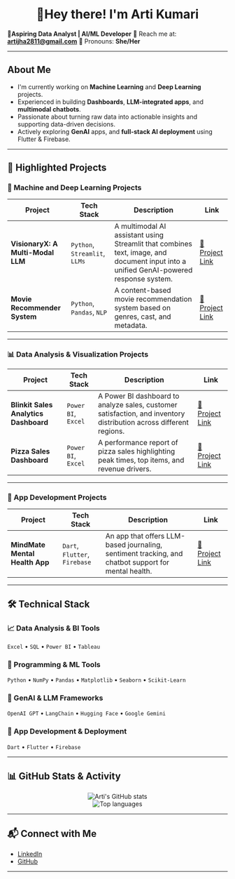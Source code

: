 <h1 align="center"> 👋Hey there! I'm Arti Kumari </h1>
 
 
 **🎯Aspiring Data Analyst | AI/ML Developer**
   📩 Reach me at: **artijha2811@gmail.com**
   🧍 Pronouns: **She/Her**  
  
---

##  About Me

- I'm currently working on **Machine Learning** and **Deep Learning** projects.
- Experienced in building **Dashboards**, **LLM-integrated apps**, and **multimodal chatbots**.
- Passionate about turning raw data into actionable insights and supporting data-driven decisions.
- Actively exploring **GenAI** apps, and **full-stack AI deployment** using Flutter & Firebase.


---

## 📂 Highlighted Projects

### 🤖 Machine and Deep Learning Projects

| Project | Tech Stack | Description | Link |
|--------|------------|-------------|------|
| **VisionaryX: A Multi-Modal LLM** | `Python`, `Streamlit`, `LLMs` | A multimodal AI assistant using Streamlit that combines text, image, and document input into a unified GenAI-powered response system. | [🔗 Project Link](https://github.com/ArtiKumari28/VisionaryX-A-Multi-Modal-LLM) |
| **Movie Recommender System** | `Python`, `Pandas`, `NLP` | A content-based movie recommendation system based on genres, cast, and metadata. | [🔗 Project Link](https://github.com/ArtiKumari28/Movie-Recommender-System) |

---

### 📊 Data Analysis & Visualization Projects

| Project | Tech Stack | Description | Link |
|--------|------------|-------------|------|
| **Blinkit Sales Analytics Dashboard** | `Power BI`, `Excel` | A Power BI dashboard to analyze sales, customer satisfaction, and inventory distribution across different regions. | [🔗 Project Link](https://github.com/ArtiKumari28/Blinkit-Sales-Analytics-Dashboard) |
| **Pizza Sales Dashboard** | `Power BI`, `Excel` | A performance report of pizza sales highlighting peak times, top items, and revenue drivers. | [🔗 Project Link](https://github.com/ArtiKumari28/Pizza-Sales-Analysis-Dashboard) |

---

###  📱 App Development Projects

| Project | Tech Stack | Description | Link |
|--------|------------|-------------|------|
| **MindMate Mental Health App** | `Dart`, `Flutter`, `Firebase` | An app that offers LLM-based journaling, sentiment tracking, and chatbot support for mental health. | [🔗 Project Link](https://github.com/siddhant-17-codes/mindmate)
---


## 🛠️ Technical Stack

### 📈 Data Analysis & BI Tools
`Excel` • `SQL` • `Power BI` • `Tableau`

### 🤖 Programming & ML Tools
`Python` • `NumPy` • `Pandas` • `Matplotlib` • `Seaborn` • `Scikit-Learn`

### 🧠 GenAI & LLM Frameworks
`OpenAI GPT` • `LangChain` • `Hugging Face` • `Google Gemini`

### 🚀 App Development & Deployment
`Dart` • `Flutter` • `Firebase`

---

## 📊 GitHub Stats & Activity

<p align="center">
  <img src="https://github-readme-stats.vercel.app/api?username=ArtiKumari28&show_icons=true&theme=midnight-purple" alt="Arti's GitHub stats" />
  <br/>
  <img src="https://github-readme-stats.vercel.app/api/top-langs/?username=ArtiKumari28&layout=compact&theme=midnight-purple" alt="Top languages" />
</p>

---

## 📬 Connect with Me
- [LinkedIn](https://linkedin.com/in/arti-kumari-b8636b304)
- [GitHub](github.com/ArtiKumari28 )
---



